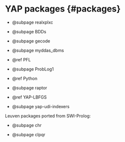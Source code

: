 YAP packages              {#packages}
============

  + @subpage realxplxc

  + @subpage BDDs

  + @subpage  gecode

  + @subpage  myddas_dbms

  + @ref PFL

  + @subpage ProbLog1

  + @ref Python

  + @subpage raptor

  + @ref YAP-LBFGS

  + @subpage yap-udi-indexers

  Leuven packages ported from SWI-Prolog:

  + @subpage chr

  + @subpage clpqr
